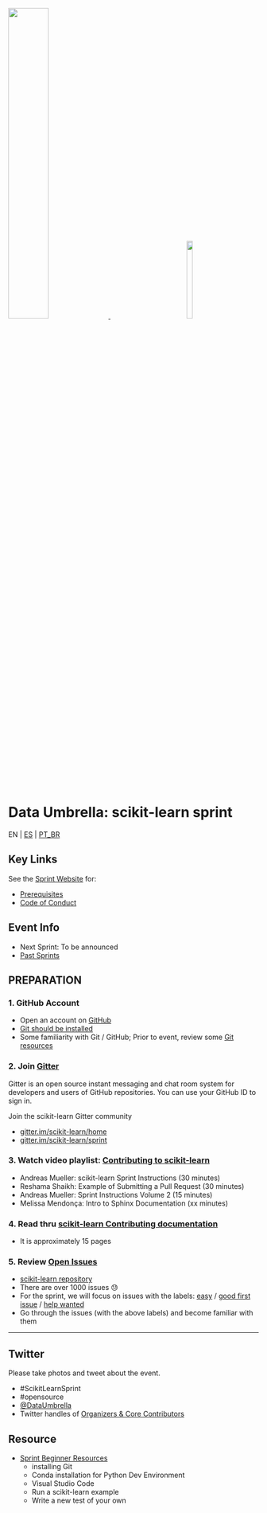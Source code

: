 <p float="left">
 <a href="https://www.dataumbrella.org" target="_blank"> <img src="images/full logo-transparent copy.png" height="40%" width="40%" /> </a>
  <img  width="150" />
   <a href="https://github.com/scikit-learn" target="_blank"> <img src="images/scikit-learn-logo-notext.png" width="15%" height="20%" />  </a>
</p>

# Data Umbrella: scikit-learn sprint

EN | [ES](es/) | [PT_BR](pt_br/)

## Key Links

See the [Sprint Website](https://afme2021.dataumbrella.org) for:

- [Prerequisites](https://afme2021.dataumbrella.org/about/prep-work)
- [Code of Conduct](https://www.dataumbrella.org/about/code-of-conduct)

## Event Info

- Next Sprint: To be announced
- [Past Sprints](https://www.dataumbrella.org/open-source/sprints)

## PREPARATION

### 1. GitHub Account

- Open an account on [GitHub](https://github.com/)
- [Git should be installed](https://git-scm.com/book/en/v2/Getting-Started-Installing-Git)
- Some familiarity with Git / GitHub; Prior to event, review some [Git resources](https://github.com/reshamas/git-intro-workshop/blob/master/extra_resources/resource_git_tutorials.md)

### 2. Join [Gitter](https://gitter.im)

Gitter is an open source instant messaging and chat room system for developers and users of GitHub repositories. You can use your GitHub ID to sign in.

Join the scikit-learn Gitter community

- [gitter.im/scikit-learn/home](https://gitter.im/scikit-learn/home)
- [gitter.im/scikit-learn/sprint](https://gitter.im/scikit-learn/sprint)

### 3. Watch video playlist: [Contributing to scikit-learn](https://www.youtube.com/playlist?list=PLBKcU7Ik-ir-b1fwjNabO3b8ebs9ez5ga)

- Andreas Mueller: scikit-learn Sprint Instructions (30 minutes)
- Reshama Shaikh: Example of Submitting a Pull Request (30 minutes)
- Andreas Mueller: Sprint Instructions Volume 2 (15 minutes)
- Melissa Mendonça: Intro to Sphinx Documentation (xx minutes)

### 4. Read thru [scikit-learn Contributing documentation](http://scikit-learn.org/stable/developers/contributing.html)

- It is approximately 15 pages

### 5. Review [Open Issues](https://github.com/scikit-learn/scikit-learn/issues)

- [scikit-learn repository](https://github.com/scikit-learn/scikit-learn)
- There are over 1000 issues :sweat:
- For the sprint, we will focus on issues with the labels: [easy](https://github.com/scikit-learn/scikit-learn/issues?q=is%3Aissue+is%3Aopen+label%3AEasy) / [good first issue](https://github.com/scikit-learn/scikit-learn/issues?q=is%3Aissue+is%3Aopen+label%3A"good+first+issue") / [help wanted](https://github.com/scikit-learn/scikit-learn/issues?q=is%3Aissue+is%3Aopen+label%3A"help+wanted")
- Go through the issues (with the above labels) and become familiar with them

---

## Twitter

Please take photos and tweet about the event.

- #ScikitLearnSprint
- #opensource
- [@DataUmbrella](https://twitter.com/DataUmbrella)
- Twitter handles of [Organizers & Core Contributors](https://afme2021.dataumbrella.org/organizers)

## Resource

- [Sprint Beginner Resources](https://github.com/scikit-learn-inria-fondation/ParisSprintJanuary2020/blob/master/workshop.md)
  - installing Git
  - Conda installation for Python Dev Environment
  - Visual Studio Code
  - Run a scikit-learn example
  - Write a new test of your own
